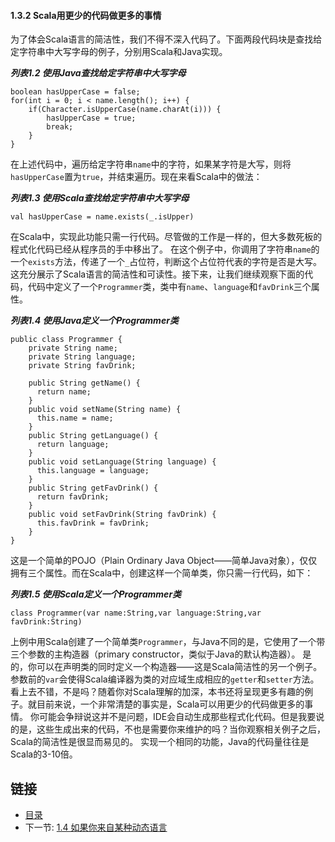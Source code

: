 #### 1.3.2 Scala用更少的代码做更多的事情

为了体会Scala语言的简洁性，我们不得不深入代码了。下面两段代码块是查找给定字符串中大写字母的例子，分别用Scala和Java实现。

***列表1.2 使用Java查找给定字符串中大写字母***

    boolean hasUpperCase = false;
    for(int i = 0; i < name.length(); i++) {
        if(Character.isUpperCase(name.charAt(i))) {
            hasUpperCase = true;
            break;
        }
    }

在上述代码中，遍历给定字符串`name`中的字符，如果某字符是大写，则将`hasUpperCase`置为`true`，并结束遍历。现在来看Scala中的做法：

***列表1.3 使用Scala查找给定字符串中大写字母***

    val hasUpperCase = name.exists(_.isUpper)

在Scala中，实现此功能只需一行代码。尽管做的工作是一样的，但大多数死板的程式化代码已经从程序员的手中移出了。
在这个例子中，你调用了字符串`name`的一个`exists`方法，传递了一个`_`占位符，判断这个占位符代表的字符是否是大写。
这充分展示了Scala语言的简洁性和可读性。接下来，让我们继续观察下面的代码，代码中定义了一个`Programmer`类，类中有`name`、`language`和`favDrink`三个属性。

***列表1.4 使用Java定义一个Programmer类***

    public class Programmer {
        private String name;
        private String language;
        private String favDrink;

        public String getName() {
          return name;
        }
        public void setName(String name) {
          this.name = name;
        }
        public String getLanguage() {
          return language;
        }
        public void setLanguage(String language) {
          this.language = language;
        }
        public String getFavDrink() {
          return favDrink;
        }
        public void setFavDrink(String favDrink) {
          this.favDrink = favDrink;
        }
    }

这是一个简单的POJO（Plain Ordinary Java Object——简单Java对象），仅仅拥有三个属性。而在Scala中，创建这样一个简单类，你只需一行代码，如下：

***列表1.5 使用Scala定义一个Programmer类***

    class Programmer(var name:String,var language:String,var favDrink:String)

上例中用Scala创建了一个简单类`Programmer`，与Java不同的是，它使用了一个带三个参数的主构造器（primary constructor，类似于Java的默认构造器）。
是的，你可以在声明类的同时定义一个构造器——这是Scala简洁性的另一个例子。参数前的`var`会使得Scala编译器为类的对应域生成相应的`getter`和`setter`方法。
看上去不错，不是吗？随着你对Scala理解的加深，本书还将呈现更多有趣的例子。就目前来说，一个非常清楚的事实是，Scala可以用更少的代码做更多的事情。
你可能会争辩说这并不是问题，IDE会自动生成那些程式化代码。但是我要说的是，这些生成出来的代码，不也是需要你来维护的吗？当你观察相关例子之后，Scala的简洁性是很显而易见的。
实现一个相同的功能，Java的代码量往往是Scala的3-10倍。


## 链接
- [目录](../README.md)
- 下一节: [1.4 如果你来自某种动态语言](1.1.4.md)
